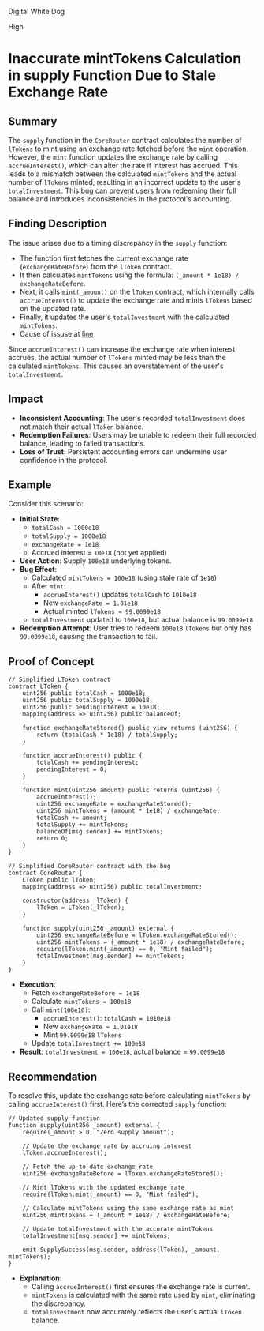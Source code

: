 Digital White Dog

High

# Inaccurate mintTokens Calculation in supply Function Due to Stale Exchange Rate

## Summary
The `supply` function in the `CoreRouter` contract calculates the number of `lTokens` to mint using an exchange rate fetched before the `mint` operation. However, the `mint` function updates the exchange rate by calling `accrueInterest()`, which can alter the rate if interest has accrued. This leads to a mismatch between the calculated `mintTokens` and the actual number of `lTokens` minted, resulting in an incorrect update to the user's `totalInvestment`. This bug can prevent users from redeeming their full balance and introduces inconsistencies in the protocol's accounting.

## Finding Description
The issue arises due to a timing discrepancy in the `supply` function:
- The function first fetches the current exchange rate (`exchangeRateBefore`) from the `lToken` contract.
- It then calculates `mintTokens` using the formula: `(_amount * 1e18) / exchangeRateBefore`.
- Next, it calls `mint(_amount)` on the `lToken` contract, which internally calls `accrueInterest()` to update the exchange rate and mints `lTokens` based on the updated rate.
- Finally, it updates the user's `totalInvestment` with the calculated `mintTokens`.
- Cause of issuse at [line](https://github.com/sherlock-audit/2025-05-lend-audit-contest/blob/main/Lend-V2/src/LayerZero/CoreRouter.sol#L74)

Since `accrueInterest()` can increase the exchange rate when interest accrues, the actual number of `lTokens` minted may be less than the calculated `mintTokens`. This causes an overstatement of the user's `totalInvestment`.

## Impact
- **Inconsistent Accounting**: The user's recorded `totalInvestment` does not match their actual `lToken` balance.
- **Redemption Failures**: Users may be unable to redeem their full recorded balance, leading to failed transactions.
- **Loss of Trust**: Persistent accounting errors can undermine user confidence in the protocol.

## Example
Consider this scenario:
- **Initial State**:
  - `totalCash = 1000e18`
  - `totalSupply = 1000e18`
  - `exchangeRate = 1e18`
  - Accrued interest = `10e18` (not yet applied)
- **User Action**: Supply `100e18` underlying tokens.
- **Bug Effect**:
  - Calculated `mintTokens = 100e18` (using stale rate of `1e18`)
  - After `mint`:
    - `accrueInterest()` updates `totalCash` to `1010e18`
    - New `exchangeRate = 1.01e18`
    - Actual minted `lTokens ≈ 99.0099e18`
  - `totalInvestment` updated to `100e18`, but actual balance is `99.0099e18`
- **Redemption Attempt**: User tries to redeem `100e18` `lTokens` but only has `99.0099e18`, causing the transaction to fail.

## Proof of Concept
```solidity
// Simplified LToken contract
contract LToken {
    uint256 public totalCash = 1000e18;
    uint256 public totalSupply = 1000e18;
    uint256 public pendingInterest = 10e18;
    mapping(address => uint256) public balanceOf;

    function exchangeRateStored() public view returns (uint256) {
        return (totalCash * 1e18) / totalSupply;
    }

    function accrueInterest() public {
        totalCash += pendingInterest;
        pendingInterest = 0;
    }

    function mint(uint256 amount) public returns (uint256) {
        accrueInterest();
        uint256 exchangeRate = exchangeRateStored();
        uint256 mintTokens = (amount * 1e18) / exchangeRate;
        totalCash += amount;
        totalSupply += mintTokens;
        balanceOf[msg.sender] += mintTokens;
        return 0;
    }
}

// Simplified CoreRouter contract with the bug
contract CoreRouter {
    LToken public lToken;
    mapping(address => uint256) public totalInvestment;

    constructor(address _lToken) {
        lToken = LToken(_lToken);
    }

    function supply(uint256 _amount) external {
        uint256 exchangeRateBefore = lToken.exchangeRateStored();
        uint256 mintTokens = (_amount * 1e18) / exchangeRateBefore;
        require(lToken.mint(_amount) == 0, "Mint failed");
        totalInvestment[msg.sender] += mintTokens;
    }
}
```
- **Execution**:
  - Fetch `exchangeRateBefore = 1e18`
  - Calculate `mintTokens = 100e18`
  - Call `mint(100e18)`:
    - `accrueInterest()`: `totalCash = 1010e18`
    - New `exchangeRate = 1.01e18`
    - Mint `99.0099e18` `lTokens`
  - Update `totalInvestment += 100e18`
- **Result**: `totalInvestment = 100e18`, actual balance = `99.0099e18`

## Recommendation
To resolve this, update the exchange rate before calculating `mintTokens` by calling `accrueInterest()` first. Here’s the corrected `supply` function:

```solidity
// Updated supply function
function supply(uint256 _amount) external {
    require(_amount > 0, "Zero supply amount");

    // Update the exchange rate by accruing interest
    lToken.accrueInterest();

    // Fetch the up-to-date exchange rate
    uint256 exchangeRateBefore = lToken.exchangeRateStored();

    // Mint lTokens with the updated exchange rate
    require(lToken.mint(_amount) == 0, "Mint failed");

    // Calculate mintTokens using the same exchange rate as mint
    uint256 mintTokens = (_amount * 1e18) / exchangeRateBefore;

    // Update totalInvestment with the accurate mintTokens
    totalInvestment[msg.sender] += mintTokens;

    emit SupplySuccess(msg.sender, address(lToken), _amount, mintTokens);
}
```
- **Explanation**:
  - Calling `accrueInterest()` first ensures the exchange rate is current.
  - `mintTokens` is calculated with the same rate used by `mint`, eliminating the discrepancy.
  - `totalInvestment` now accurately reflects the user's actual `lToken` balance.
